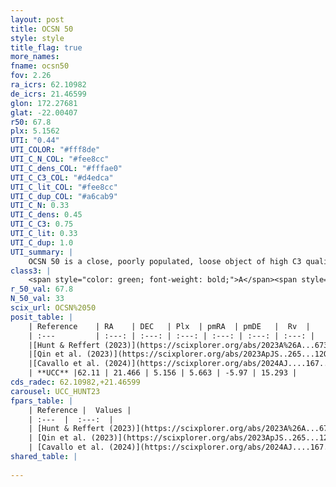 ```yaml
---
layout: post
title: OCSN 50
style: style
title_flag: true
more_names: 
fname: ocsn50
fov: 2.26
ra_icrs: 62.10982
de_icrs: 21.46599
glon: 172.27681
glat: -22.00407
r50: 67.8
plx: 5.1562
UTI: "0.44"
UTI_COLOR: "#fff8de"
UTI_C_N_COL: "#fee8cc"
UTI_C_dens_COL: "#fffae0"
UTI_C_C3_COL: "#d4edca"
UTI_C_lit_COL: "#fee8cc"
UTI_C_dup_COL: "#a6cab9"
UTI_C_N: 0.33
UTI_C_dens: 0.45
UTI_C_C3: 0.75
UTI_C_lit: 0.33
UTI_C_dup: 1.0
UTI_summary: |
    OCSN 50 is a close, poorly populated, loose object of high C3 quality. It was recently reported in the literature.
class3: |
    <span style="color: green; font-weight: bold;">A</span><span style="color: #FFC300; font-weight: bold;">B</span>
r_50_val: 67.8
N_50_val: 33
scix_url: OCSN%2050
posit_table: |
    | Reference    | RA    | DEC   | Plx  | pmRA  | pmDE   |  Rv  |
    | :---         | :---: | :---: | :---: | :---: | :---: | :---: |
    |[Hunt & Reffert (2023)](https://scixplorer.org/abs/2023A%26A...673A.114H) | 62.36 | 21.42 | 5.24 | 5.817 | -5.997 | 35.675 |
    |[Qin et al. (2023)](https://scixplorer.org/abs/2023ApJS..265...12Q) | 62.27 | 21.5 | 5.07 | 4.84 | -6.04 | 14.52 |
    |[Cavallo et al. (2024)](https://scixplorer.org/abs/2024AJ....167...12C) | 61.595 | 21.679 | 5.236 | -- | -- | -- |
    | **UCC** |62.11 | 21.466 | 5.156 | 5.663 | -5.97 | 15.293 | 
cds_radec: 62.10982,+21.46599
carousel: UCC_HUNT23
fpars_table: |
    | Reference |  Values |
    | :---  |  :---:  |
    | [Hunt & Reffert (2023)](https://scixplorer.org/abs/2023A%26A...673A.114H) | `AV50=0.752, diffAV50=0.712, MOD50=6.513, logAge50=7.311` |
    | [Qin et al. (2023)](https://scixplorer.org/abs/2023ApJS..265...12Q) | `E(B-V)=0.31, m-M=7.4, logt=7.2` |
    | [Cavallo et al. (2024)](https://scixplorer.org/abs/2024AJ....167...12C) | `AV50=1.07, dMod50=6.4, logAge50=7.41, [Fe/H]50=0.15` |
shared_table: |
    
---
```

